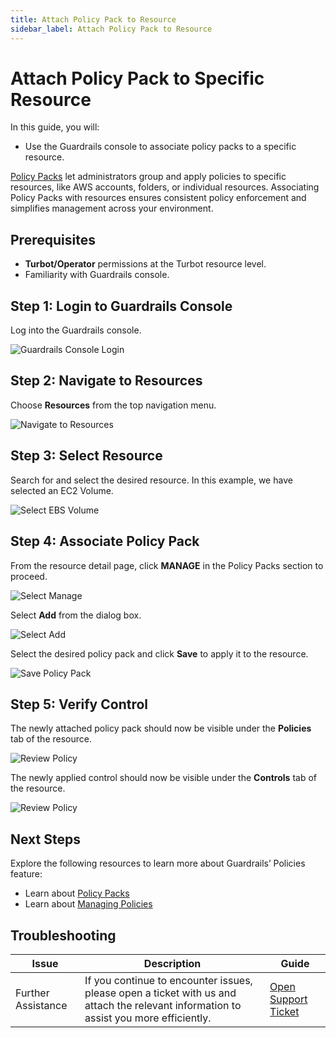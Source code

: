 ```yaml
---
title: Attach Policy Pack to Resource
sidebar_label: Attach Policy Pack to Resource
---
```


# Attach Policy Pack to Specific Resource

In this guide, you will:
- Use the Guardrails console to associate policy packs to a specific resource.

[Policy Packs](/guardrails/docs/guides/configuring-guardrails/policy-packs#policy-packs) let administrators group and apply policies to specific resources, like AWS accounts, folders, or individual resources. Associating Policy Packs with resources ensures consistent policy enforcement and simplifies management across your environment.

## Prerequisites

- **Turbot/Operator** permissions at the Turbot resource level.
- Familiarity with Guardrails console.

## Step 1: Login to Guardrails Console

Log into the Guardrails console.

![Guardrails Console Login](/images/docs/guardrails/guides/configuring-guardrails/policy-packs/attach-policy-pack-to-resource/guardrails-console-login.png)

## Step 2: Navigate to Resources

Choose **Resources** from the top navigation menu.

![Navigate to Resources](/images/docs/guardrails/guides/configuring-guardrails/policy-packs/attach-policy-pack-to-resource/guardrails-select-resources-tab.png)

## Step 3: Select Resource

Search for and select the desired resource. In this example, we have selected an EC2 Volume.

![Select EBS Volume](/images/docs/guardrails/guides/configuring-guardrails/policy-packs/attach-policy-pack-to-resource/guardrails-select-resource.png)

## Step 4: Associate Policy Pack

From the resource detail page, click **MANAGE** in the Policy Packs section to proceed.

![Select Manage](/images/docs/guardrails/guides/configuring-guardrails/policy-packs/attach-policy-pack-to-resource/guardrails-select-manage.png)

Select **Add** from the dialog box.

![Select Add](/images/docs/guardrails/guides/configuring-guardrails/policy-packs/attach-policy-pack-to-resource/guardrails-select-add.png)

Select the desired policy pack and click **Save** to apply it to the resource.

![Save Policy Pack](/images/docs/guardrails/guides/configuring-guardrails/policy-packs/attach-policy-pack-to-resource/guardrails-select-policy-pack-save.png)

## Step 5: Verify Control

The newly attached policy pack should now be visible under the **Policies** tab of the resource.

![Review Policy](/images/docs/guardrails/guides/configuring-guardrails/policy-packs/attach-policy-pack-to-resource/guardrails-verify-policy.png)

The newly applied control should now be visible under the **Controls** tab of the resource.

![Review Policy](/images/docs/guardrails/guides/configuring-guardrails/policy-packs/attach-policy-pack-to-resource/guardrails-verify-controls.png)

## Next Steps

Explore the following resources to learn more about Guardrails’ Policies feature:

- Learn about [Policy Packs](/guardrails/docs/concepts/policy-packs)
- Learn about [Managing Policies](/guardrails/docs/guides/configuring-guardrails/managing-policies)

## Troubleshooting

| Issue                                      | Description                                                                                                                                                                                                 | Guide                                |
|----------------------------------------------|-------------------------------------------------------------------------------------------------------------------------------------------------------------------------------------------------------------------|-----------------------------------------------------|
| Further Assistance                       | If you continue to encounter issues, please open a ticket with us and attach the relevant information to assist you more efficiently.                                                 | [Open Support Ticket](https://support.turbot.com)   |
